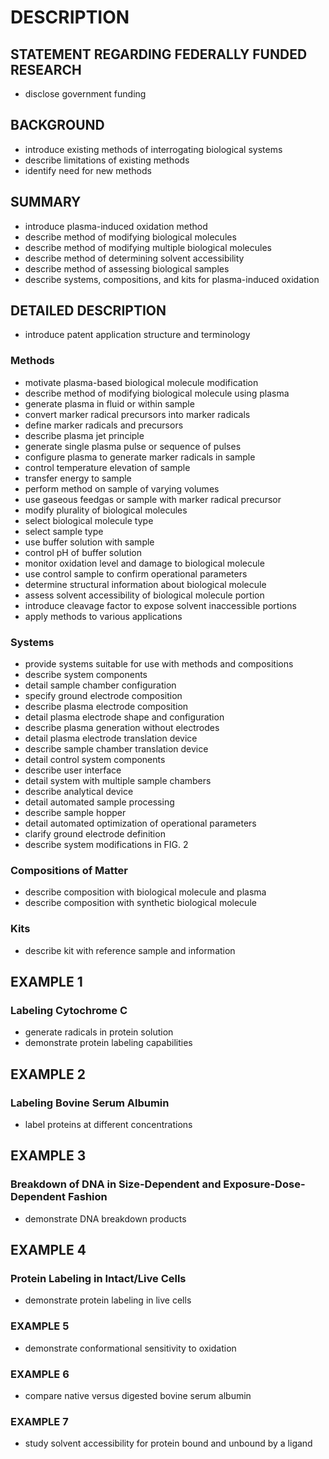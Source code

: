 # DESCRIPTION

## STATEMENT REGARDING FEDERALLY FUNDED RESEARCH

- disclose government funding

## BACKGROUND

- introduce existing methods of interrogating biological systems
- describe limitations of existing methods
- identify need for new methods

## SUMMARY

- introduce plasma-induced oxidation method
- describe method of modifying biological molecules
- describe method of modifying multiple biological molecules
- describe method of determining solvent accessibility
- describe method of assessing biological samples
- describe systems, compositions, and kits for plasma-induced oxidation

## DETAILED DESCRIPTION

- introduce patent application structure and terminology

### Methods

- motivate plasma-based biological molecule modification
- describe method of modifying biological molecule using plasma
- generate plasma in fluid or within sample
- convert marker radical precursors into marker radicals
- define marker radicals and precursors
- describe plasma jet principle
- generate single plasma pulse or sequence of pulses
- configure plasma to generate marker radicals in sample
- control temperature elevation of sample
- transfer energy to sample
- perform method on sample of varying volumes
- use gaseous feedgas or sample with marker radical precursor
- modify plurality of biological molecules
- select biological molecule type
- select sample type
- use buffer solution with sample
- control pH of buffer solution
- monitor oxidation level and damage to biological molecule
- use control sample to confirm operational parameters
- determine structural information about biological molecule
- assess solvent accessibility of biological molecule portion
- introduce cleavage factor to expose solvent inaccessible portions
- apply methods to various applications

### Systems

- provide systems suitable for use with methods and compositions
- describe system components
- detail sample chamber configuration
- specify ground electrode composition
- describe plasma electrode composition
- detail plasma electrode shape and configuration
- describe plasma generation without electrodes
- detail plasma electrode translation device
- describe sample chamber translation device
- detail control system components
- describe user interface
- detail system with multiple sample chambers
- describe analytical device
- detail automated sample processing
- describe sample hopper
- detail automated optimization of operational parameters
- clarify ground electrode definition
- describe system modifications in FIG. 2

### Compositions of Matter

- describe composition with biological molecule and plasma
- describe composition with synthetic biological molecule

### Kits

- describe kit with reference sample and information

## EXAMPLE 1

### Labeling Cytochrome C

- generate radicals in protein solution
- demonstrate protein labeling capabilities

## EXAMPLE 2

### Labeling Bovine Serum Albumin

- label proteins at different concentrations

## EXAMPLE 3

### Breakdown of DNA in Size-Dependent and Exposure-Dose-Dependent Fashion

- demonstrate DNA breakdown products

## EXAMPLE 4

### Protein Labeling in Intact/Live Cells

- demonstrate protein labeling in live cells

### EXAMPLE 5

- demonstrate conformational sensitivity to oxidation

### EXAMPLE 6

- compare native versus digested bovine serum albumin

### EXAMPLE 7

- study solvent accessibility for protein bound and unbound by a ligand

